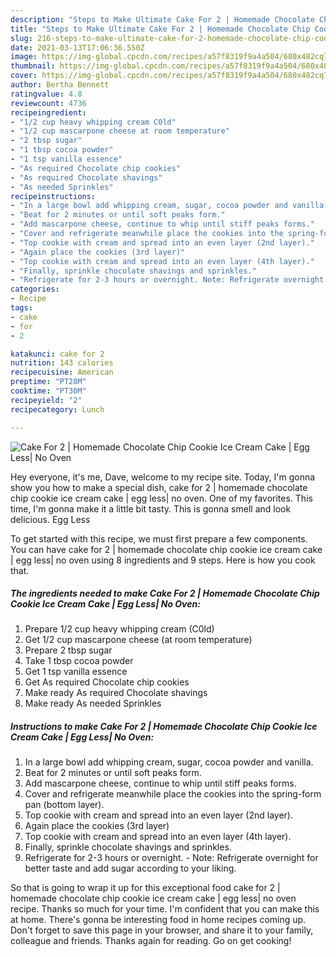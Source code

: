 ```yaml
---
description: "Steps to Make Ultimate Cake For 2 | Homemade Chocolate Chip Cookie Ice Cream Cake | Egg Less| No Oven"
title: "Steps to Make Ultimate Cake For 2 | Homemade Chocolate Chip Cookie Ice Cream Cake | Egg Less| No Oven"
slug: 216-steps-to-make-ultimate-cake-for-2-homemade-chocolate-chip-cookie-ice-cream-cake-egg-less-no-oven
date: 2021-03-13T17:06:36.550Z
image: https://img-global.cpcdn.com/recipes/a57f8319f9a4a504/680x482cq70/cake-for-2-homemade-chocolate-chip-cookie-ice-cream-cake-egg-less-no-oven-recipe-main-photo.jpg
thumbnail: https://img-global.cpcdn.com/recipes/a57f8319f9a4a504/680x482cq70/cake-for-2-homemade-chocolate-chip-cookie-ice-cream-cake-egg-less-no-oven-recipe-main-photo.jpg
cover: https://img-global.cpcdn.com/recipes/a57f8319f9a4a504/680x482cq70/cake-for-2-homemade-chocolate-chip-cookie-ice-cream-cake-egg-less-no-oven-recipe-main-photo.jpg
author: Bertha Bennett
ratingvalue: 4.8
reviewcount: 4736
recipeingredient:
- "1/2 cup heavy whipping cream C0ld"
- "1/2 cup mascarpone cheese at room temperature"
- "2 tbsp sugar"
- "1 tbsp cocoa powder"
- "1 tsp vanilla essence"
- "As required Chocolate chip cookies"
- "As required Chocolate shavings"
- "As needed Sprinkles"
recipeinstructions:
- "In a large bowl add whipping cream, sugar, cocoa powder and vanilla."
- "Beat for 2 minutes or until soft peaks form."
- "Add mascarpone cheese, continue to whip until stiff peaks forms."
- "Cover and refrigerate meanwhile place the cookies into the spring-form pan (bottom layer)."
- "Top cookie with cream and spread into an even layer (2nd layer)."
- "Again place the cookies (3rd layer)"
- "Top cookie with cream and spread into an even layer (4th layer)."
- "Finally, sprinkle chocolate shavings and sprinkles."
- "Refrigerate for 2-3 hours or overnight. Note: Refrigerate overnight for better taste and add sugar according to your liking."
categories:
- Recipe
tags:
- cake
- for
- 2

katakunci: cake for 2 
nutrition: 143 calories
recipecuisine: American
preptime: "PT28M"
cooktime: "PT30M"
recipeyield: "2"
recipecategory: Lunch

---
```



![Cake For 2 | Homemade Chocolate Chip Cookie Ice Cream Cake | Egg Less| No Oven](https://img-global.cpcdn.com/recipes/a57f8319f9a4a504/680x482cq70/cake-for-2-homemade-chocolate-chip-cookie-ice-cream-cake-egg-less-no-oven-recipe-main-photo.jpg)

Hey everyone, it's me, Dave, welcome to my recipe site. Today, I'm gonna show you how to make a special dish, cake for 2 | homemade chocolate chip cookie ice cream cake | egg less| no oven. One of my favorites. This time, I'm gonna make it a little bit tasty. This is gonna smell and look delicious.
 Egg Less

To get started with this recipe, we must first prepare a few components. You can have cake for 2 | homemade chocolate chip cookie ice cream cake | egg less| no oven using 8 ingredients and 9 steps. Here is how you cook that.

<!--inarticleads1-->

##### The ingredients needed to make Cake For 2 | Homemade Chocolate Chip Cookie Ice Cream Cake | Egg Less| No Oven:

1. Prepare 1/2 cup heavy whipping cream (C0ld)
1. Get 1/2 cup mascarpone cheese (at room temperature)
1. Prepare 2 tbsp sugar
1. Take 1 tbsp cocoa powder
1. Get 1 tsp vanilla essence
1. Get As required Chocolate chip cookies
1. Make ready As required Chocolate shavings
1. Make ready As needed Sprinkles




<!--inarticleads2-->

##### Instructions to make Cake For 2 | Homemade Chocolate Chip Cookie Ice Cream Cake | Egg Less| No Oven:

1. In a large bowl add whipping cream, sugar, cocoa powder and vanilla.
1. Beat for 2 minutes or until soft peaks form.
1. Add mascarpone cheese, continue to whip until stiff peaks forms.
1. Cover and refrigerate meanwhile place the cookies into the spring-form pan (bottom layer).
1. Top cookie with cream and spread into an even layer (2nd layer).
1. Again place the cookies (3rd layer)
1. Top cookie with cream and spread into an even layer (4th layer).
1. Finally, sprinkle chocolate shavings and sprinkles.
1. Refrigerate for 2-3 hours or overnight. - Note: Refrigerate overnight for better taste and add sugar according to your liking.




So that is going to wrap it up for this exceptional food cake for 2 | homemade chocolate chip cookie ice cream cake | egg less| no oven recipe. Thanks so much for your time. I'm confident that you can make this at home. There's gonna be interesting food in home recipes coming up. Don't forget to save this page in your browser, and share it to your family, colleague and friends. Thanks again for reading. Go on get cooking!
